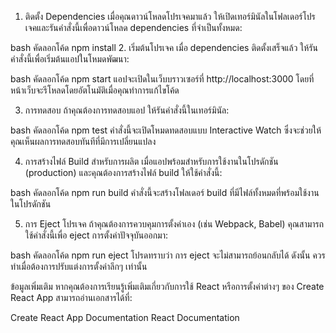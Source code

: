 1. ติดตั้ง Dependencies
เมื่อคุณดาวน์โหลดโปรเจคมาแล้ว ให้เปิดเทอร์มินัลในโฟลเดอร์โปรเจคและรันคำสั่งนี้เพื่อดาวน์โหลด dependencies ที่จำเป็นทั้งหมด:

bash
คัดลอกโค้ด
npm install
2. เริ่มต้นโปรเจค
เมื่อ dependencies ติดตั้งเสร็จแล้ว ให้รันคำสั่งนี้เพื่อเริ่มต้นแอปในโหมดพัฒนา:

bash
คัดลอกโค้ด
npm start
แอปจะเปิดในเว็บบราวเซอร์ที่ http://localhost:3000 โดยที่หน้าเว็บจะรีโหลดโดยอัตโนมัติเมื่อคุณทำการแก้ไขโค้ด

3. การทดสอบ
ถ้าคุณต้องการทดสอบแอป ให้รันคำสั่งนี้ในเทอร์มินัล:

bash
คัดลอกโค้ด
npm test
คำสั่งนี้จะเปิดโหมดทดสอบแบบ Interactive Watch ซึ่งจะช่วยให้คุณเห็นผลการทดสอบทันทีที่มีการเปลี่ยนแปลง

4. การสร้างไฟล์ Build สำหรับการผลิต
เมื่อแอปพร้อมสำหรับการใช้งานในโปรดักชัน (production) และคุณต้องการสร้างไฟล์ build ให้ใช้คำสั่งนี้:

bash
คัดลอกโค้ด
npm run build
คำสั่งนี้จะสร้างโฟลเดอร์ build ที่มีไฟล์ทั้งหมดที่พร้อมใช้งานในโปรดักชัน

5. การ Eject โปรเจค
ถ้าคุณต้องการควบคุมการตั้งค่าเอง (เช่น Webpack, Babel) คุณสามารถใช้คำสั่งนี้เพื่อ eject การตั้งค่าปัจจุบันออกมา:

bash
คัดลอกโค้ด
npm run eject
โปรดทราบว่า การ eject จะไม่สามารถย้อนกลับได้ ดังนั้น ควรทำเมื่อต้องการปรับแต่งการตั้งค่าลึกๆ เท่านั้น

ข้อมูลเพิ่มเติม
หากคุณต้องการเรียนรู้เพิ่มเติมเกี่ยวกับการใช้ React หรือการตั้งค่าต่างๆ ของ Create React App สามารถอ่านเอกสารได้ที่:

Create React App Documentation
React Documentation